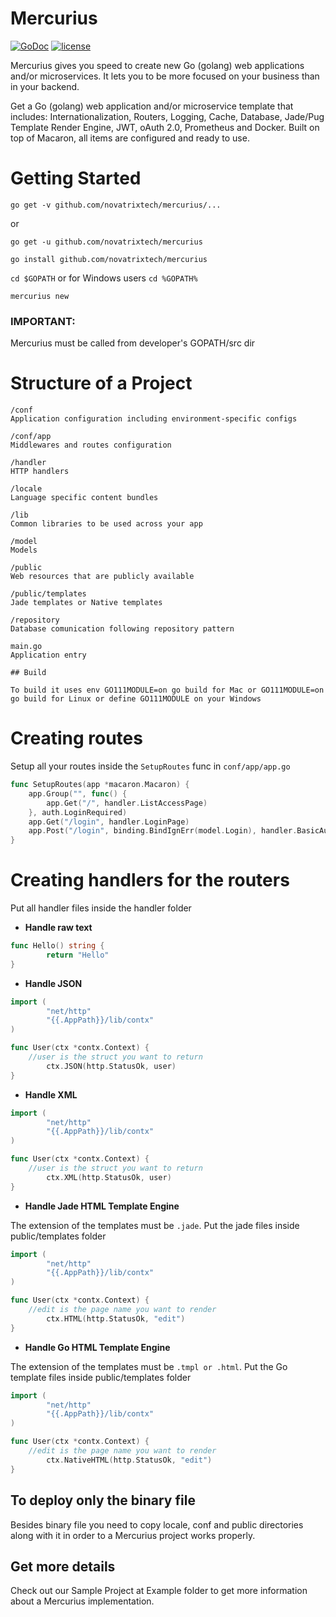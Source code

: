 # Mercurius
[![GoDoc](https://godoc.org/github.com/novatrixtech/mercurius?status.svg)](https://godoc.org/github.com/novatrixtech/mercurius)
[![license](https://img.shields.io/badge/license-Apache%20License%202.0-blue.svg?style=flat)](http://www.apache.org/licenses/LICENSE-2.0)

Mercurius gives you speed to create new Go (golang) web applications and/or microservices. It lets you to be more focused on your business than in your backend.

Get a Go (golang) web application and/or microservice template that includes: Internationalization, Routers, Logging, Cache, Database, Jade/Pug Template Render Engine, JWT, oAuth 2.0, Prometheus and Docker. Built on top of Macaron, all items are configured and ready to use.

# Getting Started

```go get -v github.com/novatrixtech/mercurius/...```

or

```go get -u github.com/novatrixtech/mercurius```

```go install github.com/novatrixtech/mercurius```

```cd $GOPATH``` or for Windows users ```cd %GOPATH%``` 

```mercurius new```

### IMPORTANT: 

Mercurius must be called from developer's GOPATH/src dir

# Structure of a Project
```
/conf 
Application configuration including environment-specific configs

/conf/app
Middlewares and routes configuration

/handler
HTTP handlers

/locale
Language specific content bundles

/lib
Common libraries to be used across your app

/model
Models

/public
Web resources that are publicly available

/public/templates
Jade templates or Native templates

/repository
Database comunication following repository pattern

main.go
Application entry

## Build 

To build it uses env GO111MODULE=on go build for Mac or GO111MODULE=on go build for Linux or define GO111MODULE on your Windows
```

# Creating routes
Setup all your routes inside the `SetupRoutes` func in `conf/app/app.go`

```go
func SetupRoutes(app *macaron.Macaron) {
	app.Group("", func() {
		app.Get("/", handler.ListAccessPage)
	}, auth.LoginRequired)
	app.Get("/login", handler.LoginPage)
	app.Post("/login", binding.BindIgnErr(model.Login), handler.BasicAuth)
}
```

# Creating handlers for the routers
Put all handler files inside the handler folder

- **Handle raw text**
```go
func Hello() string {
        return "Hello"
}
```

- **Handle JSON**
```go
import (
        "net/http"
        "{{.AppPath}}/lib/contx"
)

func User(ctx *contx.Context) {
	//user is the struct you want to return
        ctx.JSON(http.StatusOk, user)
}
```

- **Handle XML**
```go
import (
        "net/http"
        "{{.AppPath}}/lib/contx"
)

func User(ctx *contx.Context) {
	//user is the struct you want to return
        ctx.XML(http.StatusOk, user)
}
```

- **Handle Jade HTML Template Engine**

The extension of the templates must be `.jade`. Put the jade files inside public/templates folder
```go
import (
        "net/http"
        "{{.AppPath}}/lib/contx"
)

func User(ctx *contx.Context) {
	//edit is the page name you want to render
        ctx.HTML(http.StatusOk, "edit")
}
```

- **Handle Go HTML Template Engine**

The extension of the templates must be `.tmpl or .html`. Put the Go template files inside public/templates folder
```go
import (
        "net/http"
        "{{.AppPath}}/lib/contx"
)

func User(ctx *contx.Context) {
	//edit is the page name you want to render
        ctx.NativeHTML(http.StatusOk, "edit")
}
```

## To deploy only the binary file

Besides binary file you need to copy locale, conf and public directories along with it in order to a Mercurius project works properly.

## Get more details

Check out our Sample Project at Example folder to get more information about a Mercurius implementation.